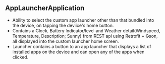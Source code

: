 ## AppLauncherApplication

- Ability to select the custom app launcher other than that bundled into the device, on tapping the deviice's home button.
- Contains a Clock, Battery Indicator/level and Weather detail(Windspeed, Temperature, Description; Sunny) from REST api using Retrofit + Gson, all displayed into the custom launcher home screen.
- Launcher contains a button to an app launcher that displays a list of installed apps on the device and can open any of the apps when clicked.
